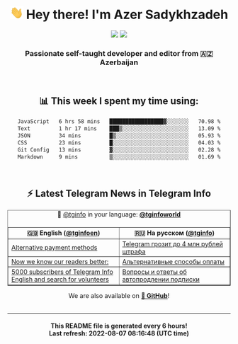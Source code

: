 <div align="center">
	<div>
		<h1>
      <img src="./assets/hi.gif" width="30px"> Hey there! I'm Azer Sadykhzadeh
    </h1>
    <img height="18" src="https://komarev.com/ghpvc/?username=sadykhzadeh&label=Views&color=2081c1&style=flat-square" />
		<a href="https://wakatime.com/@Azer"> <img height="18" src="https://wakatime.com/badge/user/f80ae27a-c328-426f-a381-bc84136e2dd6.svg" /> </a>
    <h3>
      Passionate self-taught developer and editor from 🇦🇿 Azerbaijan
    </h3>
  </div>
  <br>

<h2>📊 This week I spent my time using:</h2>

<!--START_SECTION:waka-->

```text
JavaScript   6 hrs 58 mins   █████████████████▓░░░░░░░   70.98 %
Text         1 hr 17 mins    ███▒░░░░░░░░░░░░░░░░░░░░░   13.09 %
JSON         34 mins         █▒░░░░░░░░░░░░░░░░░░░░░░░   05.93 %
CSS          23 mins         █░░░░░░░░░░░░░░░░░░░░░░░░   04.03 %
Git Config   13 mins         ▓░░░░░░░░░░░░░░░░░░░░░░░░   02.28 %
Markdown     9 mins          ▒░░░░░░░░░░░░░░░░░░░░░░░░   01.69 %
```

<!--END_SECTION:waka-->

<br>

<h2>⚡️ Latest Telegram News in Telegram Info</h2>
  <table border>
		<tr>
			<th width="50%">🇬🇧 English (<a href="https://t.me/tginfoen">@tginfoen</a>)</th>
			<th>🇷🇺 На русском (<a href="https://t.me/tginfo">@tginfo</a>)</th>
		</tr>
		<caption>🚩 <a href="https://t.me/tginfo">@tginfo</a> in your language: <a href="https://t.me/tginfoworld"><b>@tginfoworld</b></a><caption/>
  <tr><td><a href="https://t.me/tginfoen/1461">Alternative payment methods</a></td>
    <td><a href="https://t.me/tginfo/3389">Telegram грозит до 4 млн рублей штрафа</a></td></tr><tr><td><a href="https://t.me/tginfoen/1460">Now we know our readers better:</a></td>
    <td><a href="https://t.me/tginfo/3388">Альтернативные способы оплаты</a></td></tr><tr><td><a href="https://t.me/tginfoen/1459">5000 subscribers of Telegram Info English and search for volunteers</a></td>
    <td><a href="https://t.me/tginfo/3387">Вопросы и ответы об автопродлении подписки</a></td></tr>
</table>
We are also available on <a href="https://github.com/tginfo"><b>🐙 GitHub</b></a>!
</div>

<br>
<hr>
<h4 align="center">This README file is generated <b>every 6 hours</b>!</br>Last refresh: <b>2022-08-07 08:16:48 (UTC time)</b></h4>
